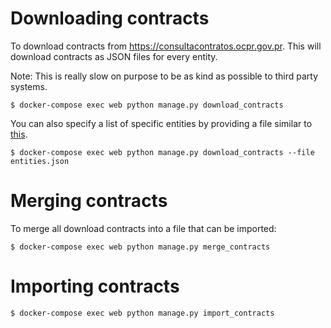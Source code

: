# Downloading contracts

To download contracts from https://consultacontratos.ocpr.gov.pr. This will download contracts as JSON files for every entity.

Note: This is really slow on purpose to be as kind as possible to third party systems.

```
$ docker-compose exec web python manage.py download_contracts
```

You can also specify a list of specific entities by providing a file similar to [this](https://consultacontratos.ocpr.gov.pr/entity/findby?name=&pageIndex=1&pageSize=20000).

```
$ docker-compose exec web python manage.py download_contracts --file entities.json
```

# Merging contracts

To merge all download contracts into a file that can be imported:

```
$ docker-compose exec web python manage.py merge_contracts
```

# Importing contracts

```
$ docker-compose exec web python manage.py import_contracts
```
